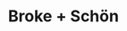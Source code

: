 ---
title: "Broke + Schön"
url: /berlin/broke-schoen-alte-schoenhauser-strasse-2/
shop: Allgemein
---